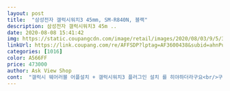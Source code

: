 ```yaml
---
layout: post 
title:  "삼성전자 갤럭시워치3 45mm, SM-R840N, 블랙" 
description: 삼성전자 갤럭시워치3 45m ..
date: 2020-08-08 15:41:42 
img: https://static.coupangcdn.com/image/retail/images/2020/08/03/9/5/33fc88b6-2997-4b67-84e0-01383208ffa0.jpg 
linkUrl: https://link.coupang.com/re/AFFSDP?lptag=AF3600438&subid=ahnPublicAsk&pageKey=1910733296&itemId=3244135702&vendorItemId=71231312030&traceid=V0-113-74190fd671294412 
categories: [1016] 
color: A566FF 
price: 473000 
author: Ask View Shop 
cont:  "갤럭시 웨어러블 어플설치 + 갤럭시워치3 플러그인 설치 를 히야하더라구요<br/>구매가격  425,700원(카드 10%할인)<br/>그런데 언팩되자마자 ㅋㅋ파는거있죠<br/>그리고 가죽 스트랩은 진짜 상당한 퀄리티네요.<br/><br/>그리고 밴드는 좋은가죽을 사용했는지 질도좋고 튼튼하고 향기도 진짜가죽의 향기가 느껴집니다.<br/> 완성도가 무지좋아보입니다.<br/><br/>그리고 워치페이스 10종무료 다운로드는 워치와 휴대폰을 연결한후 갤럭시스토어앱<br/> ->워치 탭<br/> ->상단 워치페이스 10종 무료다운 배너클릭 하시면 바로 다운로드 가능합니다.<br/><br/>그리고 인터페이스는 생각보다 쉽습니다.<br/><br/>그리고 지금 바로도 업데이트 있으니까 업데이트 해서 쓰세요!<br/>그리고 쿠팡이 배송은 진짜 빠르네요<br/>기존 아이폰을쓰다 갤럭시로 넘어오면서 워치때문에 고민이 많았는데 이번에 워치3가나와서 순간 구매해 버렸네요.<br/><br/>내용물은 워치,충전기,안내문 이렇게 있고 워치 별도 그리고 충전기와 안내문이 별도의 공간에 합포장이 되어있습니다.<br/><br/>다이얼로 선택하고 우측위버튼이 뒤로가기 우측아래버튼이 메뉴로 들어가는 설정으로 되어있습니다.<br/><br/>무의식중에 계속 돌리게 됩니다.<br/><br/>바로 샀습니다<br/>심박수측정 기능도 잘측정이되고 있는거 같습니다.<br/><br/>아무튼 100프로의 테스트는 다하지 못했지만 완성도높고 이거다싶은 물건입니다.<br/><br/>아직 익숙하진않지만 몇일 가지고놀다보면 잘쓸수있을것 같습니다.<br/><br/>애플워치 포장보다는 심플한 구성이네요.<br/><br/>액티브2 사려다가 워치3 곧 나온다해서 기다리고 잇었어요<br/>어짜피 살거 고민은 구매를 늦출뿐이라서<br/>얼핏보면 스마트워치를 차고있는지 모를수도있는 자연스러움이 있네요.<br/><br/>우선 진짜 시계를 차고있는 차고 있는기분입니다.<br/><br/>우선 포장상태는 심플하고 가볍습니다.<br/><br/>원래 몸에 뭘 걸치는걸 진짜싫어하는데 스마트워치는 유용하게 쓰일것같습니다.<br/><br/>저는 처음 산거라 몰랐는데,<br/>전반적으로 그냥 시계같아서 저는 너무좋습니다.<br/><br/>전부터 스마워치를 사려고 갤럭시워치46mm 보다가 신형이 나온다해서 기다렸다가 구매했는데 저는 너무만족합니다.<br/><br/>지금병원이라 혈압측정기가있어 보정하여 셋팅해봤는데 얼추비슷한 성능을보이구요<br/>추가 ECG(심전도) 측정시 충분히 안정된 상태에서 측정하셔야 됩니다.<br/> 높은심박수에서는 정확한 측정이 어렵고 현재상태에서는 의사와상담이 필요하다고 메시지가 나오니 참고바랍니다.<br/><br/>추가  7일 아침 9전에는 워치페이스10종 무료다운로드가 유료로 표기되어있었으나 9시30분경 확인한결과 무료로다운로드가 가능합니다.<br/><br/>추가  할인쿠폰은 삼성멤버스앱<br/> ->혜택<br/> ->스타일링 프로모션  신청하기 배너클릭<br/>추가  혈압측정관련하여 안내드립니다.<br/> 혈압측정기능 초기활성화시 집에 혈압계를 가지고 계시거나 병원에 비치된 혈압계에서 혈압측정이 필요합니다.<br/> 총 3회연속 측정후 어플에 입력보정을 해주셔야 정상적으로 추후 워치에서 측정이 가능하기때문에 참고하시기 바라며 1달주기로 보정을 해주셔야 정확한측정이 가능하답니다.<br/><br/>혈압측정시는 충분한 휴식후 측정을하셔야 정확한 수치가나옵니다.<br/><br/>회전배젤 돌리는 느낌은 참 좋네요.<br/><br/>" 
---
```

